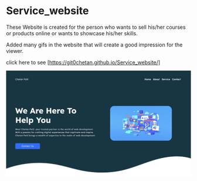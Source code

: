 # Service_website

These Website is created for the person who wants to sell his/her courses or products online or wants to showcase his/her skills.

Added many gifs in the website that will create a good impression for the viewer.

click here to see [https://git0chetan.github.io/Service_website/]


![Alt text](images/service_Website.png)